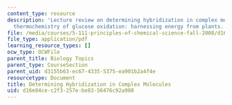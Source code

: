 ```yaml
---
content_type: resource
description: 'Lecture review on determining hybridization in complex molecules, and
  thermochemistry of glucose oxidation: harnessing energy from plants.'
file: /media/courses/5-111-principles-of-chemical-science-fall-2008/d16e04cec2f3257ebe8356476c92a908_bioex_lect16.pdf
file_type: application/pdf
learning_resource_types: []
ocw_type: OCWFile
parent_title: Biology Topics
parent_type: CourseSection
parent_uid: d3155b63-ec67-4335-5375-ea901b2a4f4e
resourcetype: Document
title: Determining Hybridization in Complex Molecules
uid: d16e04ce-c2f3-257e-be83-56476c92a908
---
```


